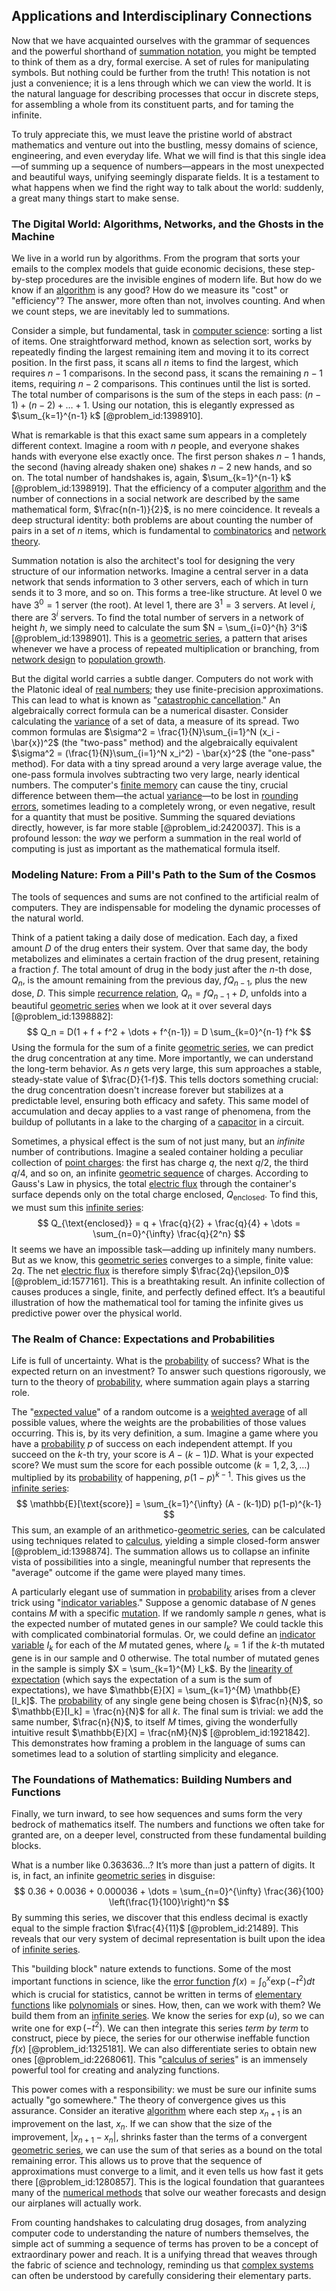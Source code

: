 ## Applications and Interdisciplinary Connections

Now that we have acquainted ourselves with the grammar of sequences and the powerful shorthand of [summation notation](@article_id:272047), you might be tempted to think of them as a dry, formal exercise. A set of rules for manipulating symbols. But nothing could be further from the truth! This notation is not just a convenience; it is a lens through which we can view the world. It is the natural language for describing processes that occur in discrete steps, for assembling a whole from its constituent parts, and for taming the infinite.

To truly appreciate this, we must leave the pristine world of abstract mathematics and venture out into the bustling, messy domains of science, engineering, and even everyday life. What we will find is that this single idea—of summing up a sequence of numbers—appears in the most unexpected and beautiful ways, unifying seemingly disparate fields. It is a testament to what happens when we find the right way to talk about the world: suddenly, a great many things start to make sense.

### The Digital World: Algorithms, Networks, and the Ghosts in the Machine

We live in a world run by algorithms. From the program that sorts your emails to the complex models that guide economic decisions, these step-by-step procedures are the invisible engines of modern life. But how do we know if an [algorithm](@article_id:267625) is any good? How do we measure its "cost" or "efficiency"? The answer, more often than not, involves counting. And when we count steps, we are inevitably led to summations.

Consider a simple, but fundamental, task in [computer science](@article_id:150299): sorting a list of items. One straightforward method, known as selection sort, works by repeatedly finding the largest remaining item and moving it to its correct position. In the first pass, it scans all $n$ items to find the largest, which requires $n-1$ comparisons. In the second pass, it scans the remaining $n-1$ items, requiring $n-2$ comparisons. This continues until the list is sorted. The total number of comparisons is the sum of the steps in each pass: $(n-1) + (n-2) + \dots + 1$. Using our notation, this is elegantly expressed as $\sum_{k=1}^{n-1} k$ [@problem_id:1398910].

What is remarkable is that this exact same sum appears in a completely different context. Imagine a room with $n$ people, and everyone shakes hands with everyone else exactly once. The first person shakes $n-1$ hands, the second (having already shaken one) shakes $n-2$ new hands, and so on. The total number of handshakes is, again, $\sum_{k=1}^{n-1} k$ [@problem_id:1398919]. That the efficiency of a computer [algorithm](@article_id:267625) and the number of connections in a social network are described by the same mathematical form, $\frac{n(n-1)}{2}$, is no mere coincidence. It reveals a deep structural identity: both problems are about counting the number of pairs in a set of $n$ items, which is fundamental to [combinatorics](@article_id:143849) and [network theory](@article_id:149534).

Summation notation is also the architect's tool for designing the very structure of our information networks. Imagine a central server in a data network that sends information to 3 other servers, each of which in turn sends it to 3 more, and so on. This forms a tree-like structure. At level 0 we have $3^0=1$ server (the root). At level 1, there are $3^1=3$ servers. At level $i$, there are $3^i$ servers. To find the total number of servers in a network of height $h$, we simply need to calculate the sum $N = \sum_{i=0}^{h} 3^i$ [@problem_id:1398901]. This is a [geometric series](@article_id:157996), a pattern that arises whenever we have a process of repeated multiplication or branching, from [network design](@article_id:267179) to [population growth](@article_id:138617).

But the digital world carries a subtle danger. Computers do not work with the Platonic ideal of [real numbers](@article_id:139939); they use finite-precision approximations. This can lead to what is known as "[catastrophic cancellation](@article_id:136949)." An algebraically correct formula can be a numerical disaster. Consider calculating the [variance](@article_id:148683) of a set of data, a measure of its spread. Two common formulas are $\sigma^2 = \frac{1}{N}\sum_{i=1}^N (x_i - \bar{x})^2$ (the "two-pass" method) and the algebraically equivalent $\sigma^2 = (\frac{1}{N}\sum_{i=1}^N x_i^2) - \bar{x}^2$ (the "one-pass" method). For data with a tiny spread around a very large average value, the one-pass formula involves subtracting two very large, nearly identical numbers. The computer's [finite memory](@article_id:136490) can cause the tiny, crucial difference between them—the actual [variance](@article_id:148683)—to be lost in [rounding errors](@article_id:143362), sometimes leading to a completely wrong, or even negative, result for a quantity that must be positive. Summing the squared deviations directly, however, is far more stable [@problem_id:2420037]. This is a profound lesson: the *way* we perform a summation in the real world of computing is just as important as the mathematical formula itself.

### Modeling Nature: From a Pill's Path to the Sum of the Cosmos

The tools of sequences and sums are not confined to the artificial realm of computers. They are indispensable for modeling the dynamic processes of the natural world.

Think of a patient taking a daily dose of medication. Each day, a fixed amount $D$ of the drug enters their system. Over that same day, the body metabolizes and eliminates a certain fraction of the drug present, retaining a fraction $f$. The total amount of drug in the body just after the $n$-th dose, $Q_n$, is the amount remaining from the previous day, $f Q_{n-1}$, plus the new dose, $D$. This simple [recurrence relation](@article_id:140545), $Q_n = f Q_{n-1} + D$, unfolds into a beautiful [geometric series](@article_id:157996) when we look at it over several days [@problem_id:1398882]:
$$ Q_n = D(1 + f + f^2 + \dots + f^{n-1}) = D \sum_{k=0}^{n-1} f^k $$
Using the formula for the sum of a finite [geometric series](@article_id:157996), we can predict the drug concentration at any time. More importantly, we can understand the long-term behavior. As $n$ gets very large, this sum approaches a stable, steady-state value of $\frac{D}{1-f}$. This tells doctors something crucial: the drug concentration doesn't increase forever but stabilizes at a predictable level, ensuring both efficacy and safety. This same model of accumulation and decay applies to a vast range of phenomena, from the buildup of pollutants in a lake to the charging of a [capacitor](@article_id:266870) in a circuit.

Sometimes, a physical effect is the sum of not just many, but an *infinite* number of contributions. Imagine a sealed container holding a peculiar collection of [point charges](@article_id:263122): the first has charge $q$, the next $q/2$, the third $q/4$, and so on, an infinite [geometric sequence](@article_id:275886) of charges. According to Gauss's Law in physics, the total [electric flux](@article_id:265555) through the container's surface depends only on the total charge enclosed, $Q_{\text{enclosed}}$. To find this, we must sum this [infinite series](@article_id:142872):
$$ Q_{\text{enclosed}} = q + \frac{q}{2} + \frac{q}{4} + \dots = \sum_{n=0}^{\infty} \frac{q}{2^n} $$
It seems we have an impossible task—adding up infinitely many numbers. But as we know, this [geometric series](@article_id:157996) converges to a simple, finite value: $2q$. The net [electric flux](@article_id:265555) is therefore simply $\frac{2q}{\epsilon_0}$ [@problem_id:1577161]. This is a breathtaking result. An infinite collection of causes produces a single, finite, and perfectly defined effect. It’s a beautiful illustration of how the mathematical tool for taming the infinite gives us predictive power over the physical world.

### The Realm of Chance: Expectations and Probabilities

Life is full of uncertainty. What is the [probability](@article_id:263106) of success? What is the expected return on an investment? To answer such questions rigorously, we turn to the theory of [probability](@article_id:263106), where summation again plays a starring role.

The "[expected value](@article_id:160628)" of a random outcome is a [weighted average](@article_id:143343) of all possible values, where the weights are the probabilities of those values occurring. This is, by its very definition, a sum. Imagine a game where you have a [probability](@article_id:263106) $p$ of success on each independent attempt. If you succeed on the $k$-th try, your score is $A - (k-1)D$. What is your expected score? We must sum the score for each possible outcome ($k=1, 2, 3, \ldots$) multiplied by its [probability](@article_id:263106) of happening, $p(1-p)^{k-1}$. This gives us the [infinite series](@article_id:142872):
$$ \mathbb{E}[\text{score}] = \sum_{k=1}^{\infty} (A - (k-1)D) p(1-p)^{k-1} $$
This sum, an example of an arithmetico-[geometric series](@article_id:157996), can be calculated using techniques related to [calculus](@article_id:145546), yielding a simple closed-form answer [@problem_id:1398874]. The summation allows us to collapse an infinite vista of possibilities into a single, meaningful number that represents the "average" outcome if the game were played many times.

A particularly elegant use of summation in [probability](@article_id:263106) arises from a clever trick using "[indicator variables](@article_id:265934)." Suppose a genomic database of $N$ genes contains $M$ with a specific [mutation](@article_id:264378). If we randomly sample $n$ genes, what is the expected number of mutated genes in our sample? We could tackle this with complicated combinatorial formulas. Or, we could define an [indicator variable](@article_id:203893) $I_k$ for each of the $M$ mutated genes, where $I_k=1$ if the $k$-th mutated gene is in our sample and $0$ otherwise. The total number of mutated genes in the sample is simply $X = \sum_{k=1}^{M} I_k$. By the [linearity of expectation](@article_id:273019) (which says the expectation of a sum is the sum of expectations), we have $\mathbb{E}[X] = \sum_{k=1}^{M} \mathbb{E}[I_k]$. The [probability](@article_id:263106) of any single gene being chosen is $\frac{n}{N}$, so $\mathbb{E}[I_k] = \frac{n}{N}$ for all $k$. The final sum is trivial: we add the same number, $\frac{n}{N}$, to itself $M$ times, giving the wonderfully intuitive result $\mathbb{E}[X] = \frac{nM}{N}$ [@problem_id:1921842]. This demonstrates how framing a problem in the language of sums can sometimes lead to a solution of startling simplicity and elegance.

### The Foundations of Mathematics: Building Numbers and Functions

Finally, we turn inward, to see how sequences and sums form the very bedrock of mathematics itself. The numbers and functions we often take for granted are, on a deeper level, constructed from these fundamental building blocks.

What is a number like $0.363636\ldots$? It’s more than just a pattern of digits. It is, in fact, an infinite [geometric series](@article_id:157996) in disguise:
$$ 0.36 + 0.0036 + 0.000036 + \dots = \sum_{n=0}^{\infty} \frac{36}{100} \left(\frac{1}{100}\right)^n $$
By summing this series, we discover that this endless decimal is exactly equal to the simple fraction $\frac{4}{11}$ [@problem_id:21489]. This reveals that our very system of decimal representation is built upon the idea of [infinite series](@article_id:142872).

This "building block" nature extends to functions. Some of the most important functions in science, like the [error function](@article_id:175775) $f(x) = \int_0^x \exp(-t^2) dt$ which is crucial for statistics, cannot be written in terms of [elementary functions](@article_id:181036) like [polynomials](@article_id:274943) or sines. How, then, can we work with them? We build them from an [infinite series](@article_id:142872). We know the series for $\exp(u)$, so we can write one for $\exp(-t^2)$. We can then integrate this series *term by term* to construct, piece by piece, the series for our otherwise ineffable function $f(x)$ [@problem_id:1325181]. We can also differentiate series to obtain new ones [@problem_id:2268061]. This "[calculus of series](@article_id:137862)" is an immensely powerful tool for creating and analyzing functions.

This power comes with a responsibility: we must be sure our infinite sums actually "go somewhere." The theory of convergence gives us this assurance. Consider an iterative [algorithm](@article_id:267625) where each step $x_{n+1}$ is an improvement on the last, $x_n$. If we can show that the size of the improvement, $|x_{n+1} - x_n|$, shrinks faster than the terms of a convergent [geometric series](@article_id:157996), we can use the sum of that series as a bound on the total remaining error. This allows us to prove that the sequence of approximations must converge to a limit, and it even tells us how fast it gets there [@problem_id:1280857]. This is the logical foundation that guarantees many of the [numerical methods](@article_id:139632) that solve our weather forecasts and design our airplanes will actually work.

From counting handshakes to calculating drug dosages, from analyzing computer code to understanding the nature of numbers themselves, the simple act of summing a sequence of terms has proven to be a concept of extraordinary power and reach. It is a unifying thread that weaves through the fabric of science and technology, reminding us that [complex systems](@article_id:137572) can often be understood by carefully considering their elementary parts.